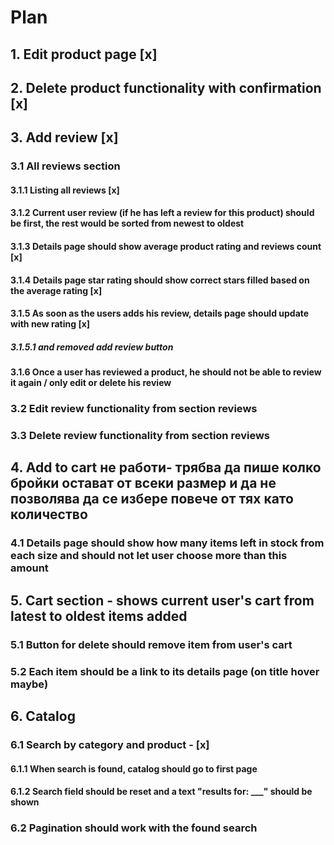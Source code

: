 # Plan

## 1. Edit product page [x]

## 2. Delete product functionality with confirmation [x]

## 3. Add review [x]

### 3.1 All reviews section

#### 3.1.1 Listing all reviews [x]

#### 3.1.2 Current user review (if he has left a review for this product) should be first, the rest would be sorted from newest to oldest

#### 3.1.3 Details page should show average product rating and reviews count [x]

#### 3.1.4 Details page star rating should show correct stars filled based on the average rating [x]

#### 3.1.5 As soon as the users adds his review, details page should update with new rating [x]

##### 3.1.5.1 and removed add review button

#### 3.1.6 Once a user has reviewed a product, he should not be able to review it again / only edit or delete his review

### 3.2 Edit review functionality from section reviews

### 3.3 Delete review functionality from section reviews

## 4. Add to cart не работи- трябва да пише колко бройки остават от всеки размер и да не позволява да се избере повече от тях като количество

### 4.1 Details page should show how many items left in stock from each size and should not let user choose more than this amount

## 5. Cart section - shows current user's cart from latest to oldest items added

### 5.1 Button for delete should remove item from user's cart

### 5.2 Each item should be a link to its details page (on title hover maybe)

## 6. Catalog

### 6.1 Search by category and product - [x]

#### 6.1.1 When search is found, catalog should go to first page

#### 6.1.2 Search field should be reset and a text "results for: \_\_\_" should be shown

### 6.2 Pagination should work with the found search
